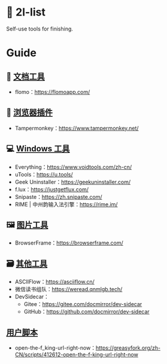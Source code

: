 # 🧰 2l-list

Self-use tools for finishing.

# Guide

## 📃 [文档工具](https://github.com/waringhu/2l-list/blob/main/posts/documentation-tool.md)

- flomo：https://flomoapp.com/

## 🧩 [浏览器插件](https://github.com/waringhu/2l-list/blob/main/posts/browser-plugin.md)

- Tampermonkey：https://www.tampermonkey.net/

## 💻 [Windows 工具](https://github.com/waringhu/2l-list/blob/main/posts/windows-tool.md)

- Everything：https://www.voidtools.com/zh-cn/
- uTools：https://u.tools/
- Geek Uninstaller：https://geekuninstaller.com/
- f.lux：https://justgetflux.com/
- Snipaste：https://zh.snipaste.com/
- RIME | 中州韵输入法引擎：https://rime.im/

## 🖼 [图片工具](https://github.com/waringhu/2l-list/blob/main/posts/image-tool.md)

- BrowserFrame：https://browserframe.com/

## 🗃 [其他工具](https://github.com/waringhu/2l-list/blob/main/posts/other-tool.md)

- ASCIIFlow：https://asciiflow.cn/
- 微信读书组队：https://weread.qnmlgb.tech/
- DevSidecar：
	- Gitee：https://gitee.com/docmirror/dev-sidecar
	- GitHub：https://github.com/docmirror/dev-sidecar

## [用户脚本](https://github.com/waringhu/2l-list/blob/main/posts/user-script.md)

- open-the-f_king-url-right-now：https://greasyfork.org/zh-CN/scripts/412612-open-the-f-king-url-right-now